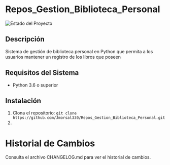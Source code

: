 # Repos_Gestion_Biblioteca_Personal
![Estado del Proyecto](https://img.shields.io/badge/estado-en%20desarrollo-yellow)

## Descripción
Sistema de gestión de biblioteca personal en Python que permita a los usuarios mantener un registro de los libros que poseen

## Requisitos del Sistema
- Python 3.6 o superior

## Instalación
1. Clona el repositorio: `git clone https://github.com/Jmorsal330/Repos_Gestion_Biblioteca_Personal.git`
2. 
# Historial de Cambios
Consulta el archivo CHANGELOG.md para ver el historial de cambios.
